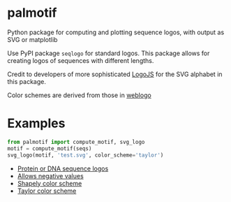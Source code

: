 # palmotif
Python package for computing and plotting sequence logos, with output as SVG or matplotlib

Use PyPI package `seqlogo` for standard logos. This package allows for creating logos of sequences with different lengths.

Credit to developers of more sophisticated [LogoJS](https://github.com/weng-lab/logojs-package) for the SVG alphabet in this package.

Color schemes are derived from those in [weblogo](https://github.com/ostrokach/weblogo)

# Examples
```python
from palmotif import compute_motif, svg_logo
motif = compute_motif(seqs)
svg_logo(motif, 'test.svg', color_scheme='taylor')
```
 - [Protein or DNA sequence logos](https://raw.githubusercontent.com/agartland/palmotif/master/palmotif/tests/test.svg)
 - [Allows negative values](https://raw.githubusercontent.com/agartland/palmotif/master/palmotif/tests/negative.svg)
 - [Shapely color scheme](https://raw.githubusercontent.com/agartland/palmotif/master/palmotif/tests/alphabet.svg)
 - [Taylor color scheme](https://raw.githubusercontent.com/agartland/palmotif/master/palmotif/tests/taylor.svg)
